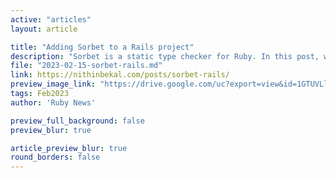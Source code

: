 ```yaml
---
active: "articles"
layout: article

title: "Adding Sorbet to a Rails project"
description: "Sorbet is a static type checker for Ruby. In this post, we will walk though how we can add sorbet to a new Rails app."
file: "2023-02-15-sorbet-rails.md"
link: https://nithinbekal.com/posts/sorbet-rails/ 
preview_image_link: "https://drive.google.com/uc?export=view&id=1GTUVLlsRXz2PbgE7sqt69ykd8tM3zNqq"
tags: Feb2023
author: 'Ruby News'

preview_full_background: false
preview_blur: true

article_preview_blur: true
round_borders: false
---
```

